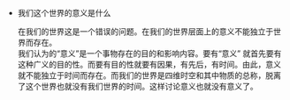 * 我们这个世界的意义是什么  

  在我们的世界这是一个错误的问题。在我们的世界层面上的意义不能独立于世界而存在。  
  我们认为的“意义”是一个事物存在的目的和影响内容。要有“意义” 就首先要有这种广义的目的性。而要有目的性就要有因果，有先后，有时间。由此，意义就不能独立于时间而存在。而我们的世界是四维时空和其中物质的总称，脱离了这个世界也就没有我们世界的时间。这样讨论意义也就没有意义了。



